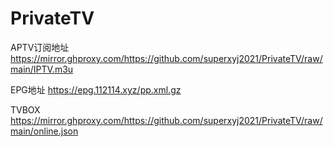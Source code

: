 # PrivateTV

APTV订阅地址
https://mirror.ghproxy.com/https://github.com/superxyj2021/PrivateTV/raw/main/IPTV.m3u

EPG地址
https://epg.112114.xyz/pp.xml.gz

TVBOX
https://mirror.ghproxy.com/https://github.com/superxyj2021/PrivateTV/raw/main/online.json
